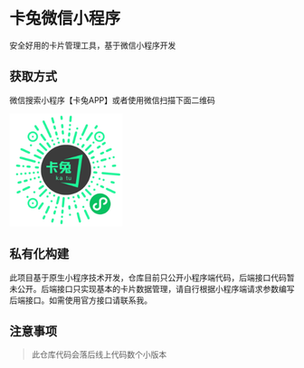 # 卡兔微信小程序

安全好用的卡片管理工具，基于微信小程序开发

## 获取方式
微信搜索小程序【卡兔APP】或者使用微信扫描下面二维码

<img src="./assets/qrcode.jpg" width="200"/>

## 私有化构建

此项目基于原生小程序技术开发，仓库目前只公开小程序端代码，后端接口代码暂未公开。后端接口只实现基本的卡片数据管理，请自行根据小程序端请求参数编写后端接口。如需使用官方接口请联系我。

## 注意事项
> 此仓库代码会落后线上代码数个小版本

